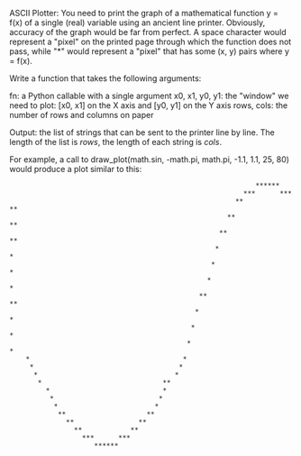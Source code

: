ASCII Plotter:
 You need to print the graph of a mathematical function y = f(x) of a single (real) variable using an ancient
 line printer.
 Obviously, accuracy of the graph would be far from perfect.
 A space character would represent a "pixel" on the printed page through which the function does not pass, while
  "*" would represent a "pixel" that has some (x, y) pairs where y = f(x).

 Write a function that takes the following arguments:

 fn: a Python callable with a single argument
 x0, x1, y0, y1: the "window" we need to plot: [x0, x1] on the X axis and [y0, y1] on the Y axis
 rows, cols: the number of rows and columns on paper

 Output:
 the list of strings that can be sent to the printer line by line.
 The length of the list is <i>rows</i>, the length of each string is <i>cols</i>.

 For example, a call to draw_plot(math.sin, -math.pi, math.pi, -1.1, 1.1, 25, 80)
 would produce a plot similar to this:
                                                                                       

                                                                 ******
                                                              ***      ***
                                                            **            **
                                                          **                **
                                                        **                    **
                                                       *                        *
                                                      *                          *
                                                     *                            *
                                                   **                              **
                                                  *                                  *
                                                 *                                    *
                                                *                                      *
        *                                      *
         *                                    *
          *                                  *
           *                              **
             *                            *
              *                          *
               *                        *
                **                    **
                  **                **
                    **            **                                                    
                      ***      ***
                         ******                                                         

